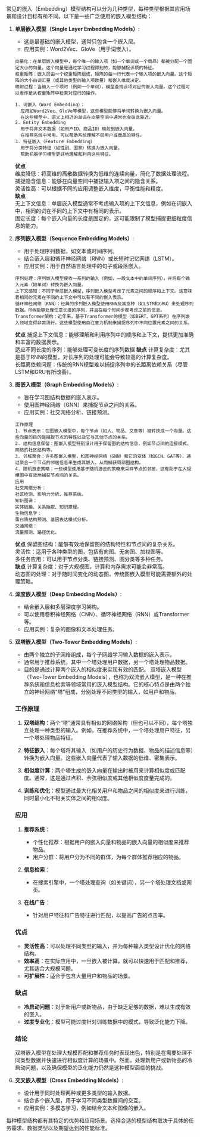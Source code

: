 常见的嵌入（Embedding）模型结构可以分为几种类型，每种类型根据其应用场景和设计目标有所不同。以下是一些广泛使用的嵌入模型结构：

1. **单层嵌入模型（Single Layer Embedding Models）**:
   - 这是最基础的嵌入模型，通常只包含一个嵌入层。
   - 应用实例：Word2Vec、GloVe（用于词嵌入）。
    ```
    向量化：在单层嵌入模型中，每个唯一的输入项（如一个单词或一个商品）都被分配一个固定大小的向量。这个向量是通过学习过程得到的，能够捕捉该项的特征。
    权重矩阵：嵌入层由一个权重矩阵组成，矩阵的每一行代表一个输入项的嵌入向量。这个矩阵的大小由词汇量（或其他类型的输入项数量）和嵌入维度决定。
    映射过程：当输入一个项时（例如一个单词），模型查找该项对应的嵌入向量。这个过程可以看作是从权重矩阵中检索对应行的操作。
    ```
    ```
    1. 词嵌入（Word Embedding）：
      应用如Word2Vec、GloVe等模型，这些模型能够将单词转换为嵌入向量。
      在这些模型中，语义上相近的单词在向量空间中通常也会彼此靠近。
    2. Entity Embedding
      用于将非文本数据（如用户ID、商品ID）映射到嵌入向量。
      在推荐系统中常用，可以帮助系统理解不同用户或商品的特性。
    3. 特征嵌入（Feature Embedding）
      用于将分类特征（如性别、国家）转换为嵌入向量。
      帮助机器学习模型更好地理解和利用这些特征。
    ```
    **优点**    
    维度降低：将高维的离散数据转换为低维的连续向量，简化了数据处理流程。  
    捕捉隐含信息：能够在向量空间中捕捉输入项之间的隐含关系。  
    灵活性高：可以根据不同的应用调整嵌入维度，平衡性能和精度。  
    **缺点**  
    无上下文信息：单层嵌入模型通常不考虑输入项的上下文信息，例如在词嵌入中，相同的词在不同的上下文中有相同的表示。  
    固定长度：每个嵌入向量的长度是固定的，这可能限制了模型捕捉更细粒度信息的能力。  

2. **序列嵌入模型（Sequence Embedding Models）**:
   - 用于处理序列数据，如文本或时间序列。
   - 结合嵌入层和循环神经网络（RNN）或长短时记忆网络（LSTM）。
   - 应用实例：用于自然语言处理中的句子或段落嵌入。
   ```
   序列处理：序列嵌入模型接收一系列的输入（例如，一段文本中的单词序列），并将每个输入元素（如单词）转换为嵌入向量。
   上下文感知：不同于单层嵌入模型，序列嵌入模型考虑了元素之间的顺序和上下文。这意味着相同的元素在不同的上下文中可以有不同的嵌入表示。
   循环神经网络（RNN）：经典的序列嵌入模型使用RNN及其变种（如LSTM和GRU）来处理序列数据。RNN能够处理任意长度的序列，并且在每个时间步都考虑之前的信息。
   Transformer架构：近年来，基于Transformer的模型（如BERT、GPT系列）在序列嵌入领域变得非常流行。这些模型使用自注意力机制来捕捉序列中不同位置元素之间的关系。
   ```
   **优点**
   捕捉上下文信息：能够理解和利用序列中的顺序和上下文，提供更加准确和丰富的数据表示。  
   适应不同长度的序列：能够处理可变长度的序列数据 
   **缺点** 
   计算复杂度：尤其是基于RNN的模型，对长序列的处理可能会导致较高的计算复杂度。  
   长距离依赖问题：传统的RNN模型难以捕捉序列中的长距离依赖关系（尽管LSTM和GRU有所改善）。  

3. **图嵌入模型（Graph Embedding Models）**:
   - 旨在学习图结构数据的嵌入表示。
   - 使用图神经网络（GNN）来捕捉节点之间的关系。
   - 应用实例：社交网络分析、链接预测。
   ```
   工作原理
   1. 节点表示：在图嵌入模型中，每个节点（如人、物品、文章等）被转换成一个向量。这些向量的目的是捕捉节点的特性以及它与其他节点的关系。 
   2. 结构信息保留：图嵌入模型特别设计用于保留图的结构信息，例如节点间的连接模式、网络的社区结构等。
   3. 邻域聚合：许多图嵌入模型，如图神经网络（GNN）和它的变体（如GCN、GAT等），通过聚合一个节点的邻居信息来生成其嵌入，从而捕获局部图结构。
   4. 随机游走策略：一些模型使用基于随机游走的策略来采样节点的邻居，这有助于在大规模图中有效地捕获节点间的关系。
   应用
   社交网络分析：
   社区检测、影响力分析、推荐系统。
   知识图谱：
   实体链接、关系抽取、知识推理。
   生物信息学：   
   蛋白质结构预测、基因表达模式分析。
   交通网络：
   流量预测、路径优化。
   ```
   **优点**
   保留图结构：能够有效地保留图的结构特性和节点间的复杂关系。  
   灵活性：适用于各种类型的图，包括有向图、无向图、加权图等。  
   多任务应用：可以用于节点分类、链接预测、图分类等多种任务。  
   **缺点**
   计算复杂度：对于大规模图，计算和内存需求可能会非常高。  
   动态图的处理：对于随时间变化的动态图，传统图嵌入模型可能需要额外的处理策略。  
   

4. **深度嵌入模型（Deep Embedding Models）**:
   - 结合嵌入层和多层深度学习架构。
   - 可以使用卷积神经网络（CNN）、循环神经网络（RNN）或Transformer等。
   - 应用实例：复杂的图像和文本处理任务。

5. **双塔嵌入模型（Two-Tower Embedding Models）**:
   - 由两个独立的子网络组成，每个子网络学习输入数据的嵌入表示。
   - 通常用于推荐系统，其中一个塔处理用户数据，另一个塔处理物品数据。
   - 目的是通过计算两个嵌入的相似度来实现有效的匹配。
   双塔嵌入模型（Two-Tower Embedding Models），也称为双流嵌入模型，是一种在推荐系统和信息检索等领域常用的嵌入模型结构。它的核心特点是由两个独立的神经网络“塔”组成，分别处理不同类型的输入，如用户和物品。

   ### 工作原理
   
   1. **双塔结构**：两个“塔”通常具有相似的网络架构（但也可以不同），每个塔独立处理一种类型的输入。例如，在推荐系统中，一个塔处理用户特征，另一个塔处理物品特征。
   
   2. **特征嵌入**：每个塔将其输入（如用户的历史行为数据、物品的描述信息等）转换为嵌入向量。这些嵌入向量代表了输入数据的低维、密集表示。
   
   3. **相似度计算**：两个塔生成的嵌入向量在输出时被用来计算相似度或匹配度。通常，这是通过点积、余弦相似度或其他相似度度量完成的。
   
   4. **训练和优化**：模型通过最大化相关用户和物品之间的相似度来进行训练，同时最小化不相关实体之间的相似度。
   
   ### 应用
   
   1. **推荐系统**：
      - 个性化推荐：根据用户的嵌入向量和物品的嵌入向量的相似度来推荐物品。
      - 用户分群：将用户分为不同的群体，为每个群体推荐相应的物品。
   
   2. **信息检索**：
      - 在搜索引擎中，一个塔处理查询（如关键词），另一个塔处理文档或网页。
   
   3. **在线广告**：
      - 针对用户特征和广告特征进行匹配，以提高广告的点击率。
   
   ### 优点
   
   - **灵活性高**：可以处理不同类型的输入，并为每种输入类型设计优化的网络结构。
   - **效率高**：在实际应用中，一旦嵌入被计算，就可以快速用于匹配和推荐，尤其适合大规模问题。
   - **可扩展性**：适合于包含大量用户和物品的场景。
   
   ### 缺点
   
   - **冷启动问题**：对于新用户或新物品，由于缺乏足够的数据，难以生成有效的嵌入。
   - **过度专业化**：模型可能过度针对训练数据中的模式，导致泛化能力下降。
   
   ### 结论
   
   双塔嵌入模型在处理大规模匹配和推荐任务时表现出色，特别是在需要处理不同类型数据并快速进行相似度计算的场景中。然而，处理新用户或新物品的冷启动问题，以及确保模型的泛化能力仍然是这种模型面临的挑战。

6. **交叉嵌入模型（Cross Embedding Models）**:
   - 设计用于同时处理两种或更多类型的输入数据。
   - 结合多个嵌入层，用于学习不同类型数据间的交互。
   - 应用实例：多模态学习，例如结合文本和图像的嵌入。

每种模型结构都有其特定的优势和应用场景。选择合适的模型结构取决于具体的任务需求、数据类型以及期望达到的性能标准。
